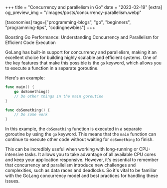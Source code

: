 +++
title = "Concurrency and parallelism in Go"
date = "2023-02-19"
[extra]
og_preview_img = "/images/posts/concurrency-parallelism.webp"


[taxonomies]
tags=["programming-blogs", "go", "beginners", "programming-tips", "codingnewbies"]
+++

Boosting Go Performance: Understanding Concurrency and Parallelism for Efficient Code Execution

GoLang has built-in support for concurrency and parallelism, making it an excellent choice for building highly scalable and efficient systems. One of the key features that make this possible is the `go` keyword, which allows you to execute a function in a separate goroutine.

Here's an example:

```go
func main() {
    go doSomething()
    // Do other things in the main goroutine
}

func doSomething() {
    // Do some work
}
```

In this example, the `doSomething` function is executed in a separate goroutine by using the `go` keyword. This means that the `main` function can continue to execute other code without waiting for `doSomething` to finish.

This can be incredibly useful when working with long-running or CPU-intensive tasks. It allows you to take advantage of all available CPU cores and keep your application responsive. However, it's essential to remember that concurrency and parallelism introduce new challenges and complexities, such as data races and deadlocks. So it's vital to be familiar with the GoLang concurrency model and best practices for handling these issues.
